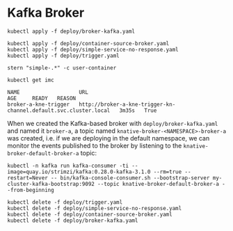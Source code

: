 [//]: # (Copyright, Michael Vittrup Larsen)
[//]: # (Origin: https://github.com/MichaelVL/knative-katas)
[//]: # (Tags: #knative-eventing #brokers #triggers #kafka # kafka-broker)

# Kafka Broker

```console
kubectl apply -f deploy/broker-kafka.yaml
```

```console
kubectl apply -f deploy/container-source-broker.yaml
kubectl apply -f deploy/simple-service-no-response.yaml
kubectl apply -f deploy/trigger.yaml
```

```console
stern "simple-.*" -c user-container
```

```console
kubectl get imc
```

```
NAME                   URL                                                                AGE     READY   REASON
broker-a-kne-trigger   http://broker-a-kne-trigger-kn-channel.default.svc.cluster.local   3m35s   True
```

When we created the Kafka-based broker with `deploy/broker-kafka.yaml` and named
it `broker-a`, a topic named `knative-broker-<NAMESPACE>-broker-a` was created,
i.e. if we are deploying in the default namespace, we can monitor the events
published to the broker by listening to the `knative-broker-default-broker-a`
topic:

```console
kubectl -n kafka run kafka-consumer -ti --image=quay.io/strimzi/kafka:0.28.0-kafka-3.1.0 --rm=true --restart=Never -- bin/kafka-console-consumer.sh --bootstrap-server my-cluster-kafka-bootstrap:9092 --topic knative-broker-default-broker-a --from-beginning
```

```console
kubectl delete -f deploy/trigger.yaml
kubectl delete -f deploy/simple-service-no-response.yaml
kubectl delete -f deploy/container-source-broker.yaml
kubectl delete -f deploy/broker-kafka.yaml
```
